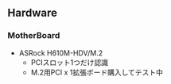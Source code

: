 
## Hardware

### MotherBoard

* ASRock H610M-HDV/M.2
  * PCIスロット1つだけ認識
  * M.2用PCI x 1拡張ボード購入してテスト中

